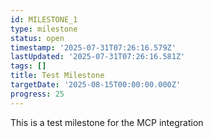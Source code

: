 ```yaml
---
id: MILESTONE_1
type: milestone
status: open
timestamp: '2025-07-31T07:26:16.579Z'
lastUpdated: '2025-07-31T07:26:16.581Z'
tags: []
title: Test Milestone
targetDate: '2025-08-15T00:00:00.000Z'
progress: 25
---
```


This is a test milestone for the MCP integration